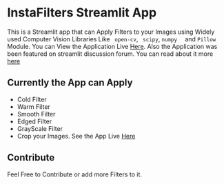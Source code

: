 # InstaFilters Streamlit App 

This is a Streamlit app that can Apply Filters to your Images using Widely used Computer Vision Libraries Like ``` open-cv```, ``` scipy```, ```numpy  ``` and ``` Pillow ``` Module. You can View the Application Live [Here](https://share.streamlit.io/arkalsekar/instafilters/main/app.py). Also the Application was been featured on streamlit discussion forum. You can read about it more [here](https://discuss.streamlit.io/t/weekly-roundup-custom-theming-march-madness-recap-videos-and-more/11167)

##  Currently the App can Apply 
* Cold Filter
* Warm Filter  
* Smooth Filter 
* Edged Filter 
* GrayScale Filter 
* Crop your Images.
See the App Live [Here](https://share.streamlit.io/arkalsekar/instafilters/main/app.py)

## Contribute 
Feel Free to Contribute or add more Filters to it.

